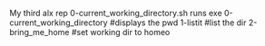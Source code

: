 My third alx rep
0-current_working_directory.sh runs exe
0-current_working_directory #displays the pwd
1-listit #list the dir
2-bring_me_home #set working dir to homeo
